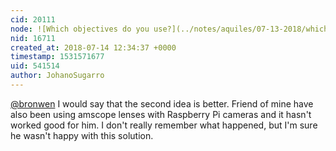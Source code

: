 ```yaml
---
cid: 20111
node: ![Which objectives do you use?](../notes/aquiles/07-13-2018/which-objectives-do-you-use)
nid: 16711
created_at: 2018-07-14 12:34:37 +0000
timestamp: 1531571677
uid: 541514
author: JohanoSugarro
---
```


[@bronwen](/profile/bronwen) I would say that the second idea is better. Friend of mine have also been using amscope lenses with Raspberry Pi cameras and it hasn't worked good for him. I don't really remember what happened, but I'm sure he wasn't happy with this solution.